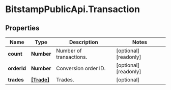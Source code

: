 # BitstampPublicApi.Transaction

## Properties

Name | Type | Description | Notes
------------ | ------------- | ------------- | -------------
**count** | **Number** | Number of transactions. | [optional] [readonly] 
**orderId** | **Number** | Conversion order ID. | [optional] [readonly] 
**trades** | [**[Trade]**](Trade.md) | Trades. | [optional] 


